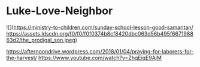 # Luke-Love-Neighbor

![](https://ministry-to-children.com/sunday-school-lesson-good-samaritan/ https://assets.ldscdn.org/f0/f0/f0f0374b8cf8420dbc063d56b495f667198863d2/the_prodigal_son.jpeg)

https://afternoondrive.wordpress.com/2018/01/04/praying-for-laborers-for-the-harvest/ https://www.youtube.com/watch?v=ZhqEiqE9AjM
